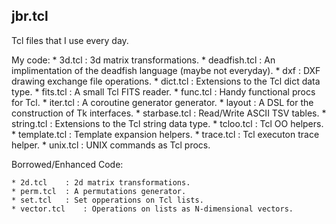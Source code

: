 jbr.tcl
-------

Tcl files that I use every day.

My code:
	* 3d.tcl	: 3d matrix transformations.
	* deadfish.tcl	: An implimentation of the deadfish language (maybe not everyday).
	* dxf		: DXF drawing exchange file operations.
	* dict.tcl	: Extensions to the Tcl dict data type.
	* fits.tcl	: A small Tcl FITS reader.
	* func.tcl	: Handy functional procs for Tcl.
	* iter.tcl	: A coroutine generator generator.
	* layout	: A DSL for the construction of Tk interfaces.
	* starbase.tcl	: Read/Write ASCII TSV tables.
	* string.tcl	: Extensions to the Tcl string data type.
	* tcloo.tcl	: Tcl OO helpers.
	* template.tcl	: Template expansion helpers.
	* trace.tcl	: Tcl executon trace helper.
	* unix.tcl	: UNIX commands as Tcl procs.


Borrowed/Enhanced Code:

	* 2d.tcl	: 2d matrix transformations.
	* perm.tcl	: A permutations generator.
	* set.tcl	: Set opperations on Tcl lists.
	* vector.tcl	: Operations on lists as N-dimensional vectors.


